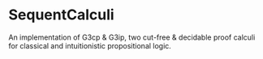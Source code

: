 # SequentCalculi
An implementation of G3cp & G3ip, two cut-free & decidable proof calculi for classical and intuitionistic propositional logic.

